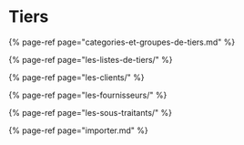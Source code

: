# Tiers

{% page-ref page="categories-et-groupes-de-tiers.md" %}

{% page-ref page="les-listes-de-tiers/" %}

{% page-ref page="les-clients/" %}

{% page-ref page="les-fournisseurs/" %}

{% page-ref page="les-sous-traitants/" %}

{% page-ref page="importer.md" %}

